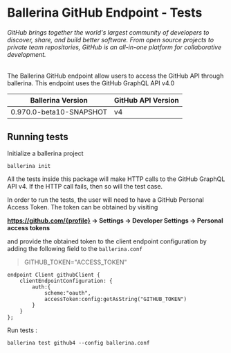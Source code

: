 # Ballerina GitHub Endpoint - Tests

###### GitHub brings together the world's largest community of developers to discover, share, and build better software. From open source projects to private team repositories, GitHub is an all-in-one platform for collaborative development.

The Ballerina GitHub endpoint allow users to access the GitHub API through ballerina. This endpoint uses the GitHub GraphQL API v4.0

|Ballerina Version | GitHub API Version |
|------------------| ------------------ |
|0.970.0-beta10-SNAPSHOT | v4 |

## Running tests

Initialize a ballerina project
```
ballerina init
```

All the tests inside this package will make HTTP calls to the GitHub GraphQL API v4. If the HTTP call fails, then so will the test case.

In order to run the tests, the user will need to have a GitHub Personal Access Token. The token can be obtained by visiting

**https://github.com/{profile} -> Settings -> Developer Settings -> Personal access tokens**

and provide the obtained token to the client endpoint configuration by adding the following field to the `ballerina.conf`
> GITHUB_TOKEN="ACCESS_TOKEN"


```ballerina
endpoint Client githubClient {
    clientEndpointConfiguration: {
        auth:{
            scheme:"oauth",
            accessToken:config:getAsString("GITHUB_TOKEN")
        }
    }
};
```

Run tests :
```
ballerina test github4 --config ballerina.conf
```
